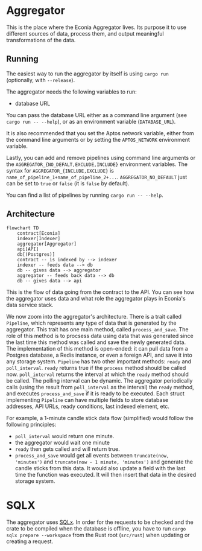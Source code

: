 # Aggregator

This is the place where the Econia Aggregator lives.
Its purpose it to use different sources of data, process them, and output meaningful transformations of the data.

## Running

The easiest way to run the aggregator by itself is using `cargo run` (optionally, with `--release`).

The aggregator needs the following variables to run:

- database URL

You can pass the database URL either as a command line argument (see `cargo run -- --help`), or as an environment variable (`DATABASE_URL`).

It is also recommended that you set the Aptos network variable, either from the command line arguments or by setting the `APTOS_NETWORK` environment variable.

Lastly, you can add and remove pipelines using command line arguments or the `AGGREGATOR_{NO_DEFALT,EXCLUDE,INCLUDE}` environment variables.
The syntax for `AGGREGATOR_{INCLUDE,EXCLUDE}` is `name_of_pipeline_1+name_of_pipeline_2+...`.
`AGGREGATOR_NO_DEFAULT` just can be set to `true` or `false` (it is `false` by default).

You can find a list of pipelines by running `cargo run -- --help`.

## Architecture

```mermaid
flowchart TD
    contract[Econia]
    indexer[Indexer]
    aggregator[Aggregator]
    api[API]
    db[(Postgres)]
    contract -- is indexed by --> indexer
    indexer -- feeds data --> db
    db -- gives data --> aggregator
    aggregator -- feeds back data --> db
    db -- gives data --> api
```

This is the flow of data going from the contract to the API.
You can see how the aggregator uses data and what role the aggregator plays in Econia's data service stack.

We now zoom into the aggregator's architecture.
There is a trait called `Pipeline`, which represents any type of data that is generated by the aggregator.
This trait has one main method, called `process_and_save`.
The role of this method is to procsess data using data that was generated since the last time this method was called and save the newly generated data.
The implementation of this method is open-ended:
it can pull data from a Postgres database, a Redis instance, or even a foreign API, and save it into any storage system.
`Pipeline` has two other important methods: `ready` and `poll_interval`.
`ready` returns true if the `process` method should be called now.
`poll_interval` returns the interval at which the `ready` method should be called.
The polling interval can be dynamic.
The aggregator periodically calls (using the result from `poll_interval` as the interval) the `ready` method, and executes `process_and_save` if it is ready to be executed.
Each struct implementing `Pipeline` can have multiple fields to store database addresses, API URLs, ready conditions, last indexed element, etc.

For example, a 1-minute candle stick data flow (simplified) would follow the following principles:

- `poll_interval` would return one minute.
- the aggregator would wait one minute
- `ready` then gets called and will return true.
- `process_and_save` would get all events between `truncate(now, 'minutes')` and `truncate(now - 1 minute, 'minutes')` and generate the candle sticks from this data.
  It would also update a field with the last time the function was executed.
  It will then insert that data in the desired storage system.

# SQLX

The aggregator uses [SQLx](https://github.com/launchbadge/sqlx/blob/main/README.md).
In order for the requests to be checked and the crate to be compiled when the database is offline, you have to run `cargo sqlx prepare --workspace` from the Rust root (`src/rust`) when updating or creating a request.
